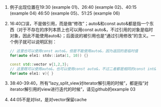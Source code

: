 1. 例子出现位置在19:30 (example 01)、26:40 (example 02)、40:15 (example 04) 46:50 (example 05)、51:25 (example 06)

2. 16:40口误，不是做引用，而是做“修改”；auto&和const auto&都是指一个东西（对于不存在的序列本质上也可以用const auto&，不过引用的对象是临时对象，因此不能使用auto&）；后面说的被引用也是“通过引用修改”的含义。一个例子就可以说明区别：
    ```c++
    // 这里也可以使用const auto&，但是不能使用auto&，因为返回的是临时值
    for(auto ele1: stdv::iota(1, 10)) {}

    const std::vector v{1,2,3};
    // 这里既可以使用auto&，也可以使用const auto&，不过二者都是相同的const int&，因为面对的是非临时的只读对象
    for(auto ele1: v){ }
    ```

3. 38:40-39:40，所有“lazy_split_view对iterator解引用的时候”，都是指“对iterator解引用的view进行迭代的时候”，请见github的example 03

4. 44:05不是对list，是对vector保留cache
